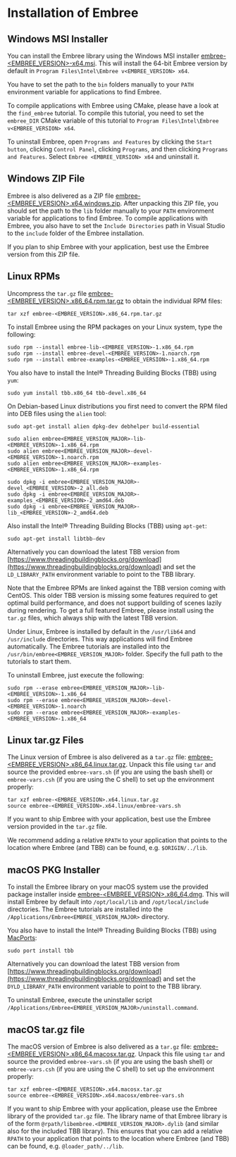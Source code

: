 Installation of Embree
======================

Windows MSI Installer
---------------------

You can install the Embree library using the Windows MSI installer
[embree-<EMBREE_VERSION>-x64.msi](https://github.com/embree/embree/releases/download/v<EMBREE_VERSION>/embree-<EMBREE_VERSION>.x64.msi). This
will install the 64-bit Embree version by default in `Program
Files\Intel\Embree v<EMBREE_VERSION> x64`.

You have to set the path to the `bin` folders manually to your `PATH`
environment variable for applications to find Embree.

To compile applications with Embree using CMake, please have a look at
the `find_embree` tutorial. To compile this tutorial, you need to set
the `embree_DIR` CMake variable of this tutorial to `Program
Files\Intel\Embree v<EMBREE_VERSION> x64`.

To uninstall Embree, open `Programs and Features` by clicking the
`Start button`, clicking `Control Panel`, clicking `Programs`, and
then clicking `Programs and Features`. Select `Embree
<EMBREE_VERSION> x64` and uninstall it.

Windows ZIP File
-----------------

Embree is also delivered as a ZIP file
[embree-<EMBREE_VERSION>.x64.windows.zip](https://github.com/embree/embree/releases/download/v<EMBREE_VERSION>/embree-<EMBREE_VERSION>.x64.windows.zip). After
unpacking this ZIP file, you should set the path to the `lib` folder
manually to your `PATH` environment variable for applications to find
Embree. To compile applications with Embree, you also have to set the
`Include Directories` path in Visual Studio to the `include` folder of
the Embree installation.

If you plan to ship Embree with your application, best use the Embree
version from this ZIP file.

Linux RPMs
----------

Uncompress the `tar.gz` file
[embree-<EMBREE_VERSION>.x86_64.rpm.tar.gz](https://github.com/embree/embree/releases/download/v<EMBREE_VERSION>/embree-<EMBREE_VERSION>.x86_64.rpm.tar.gz)
to obtain the individual RPM files:

    tar xzf embree-<EMBREE_VERSION>.x86_64.rpm.tar.gz

To install Embree using the RPM packages on your Linux system, type
the following:

    sudo rpm --install embree-lib-<EMBREE_VERSION>-1.x86_64.rpm
    sudo rpm --install embree-devel-<EMBREE_VERSION>-1.noarch.rpm
    sudo rpm --install embree-examples-<EMBREE_VERSION>-1.x86_64.rpm

You also have to install the Intel® Threading Building Blocks (TBB)
using `yum`:

    sudo yum install tbb.x86_64 tbb-devel.x86_64

On Debian-based Linux distributions you first need to convert the RPM
filed into DEB files using the `alien` tool:

    sudo apt-get install alien dpkg-dev debhelper build-essential

    sudo alien embree<EMBREE_VERSION_MAJOR>-lib-<EMBREE_VERSION>-1.x86_64.rpm
    sudo alien embree<EMBREE_VERSION_MAJOR>-devel-<EMBREE_VERSION>-1.noarch.rpm
    sudo alien embree<EMBREE_VERSION_MAJOR>-examples-<EMBREE_VERSION>-1.x86_64.rpm

    sudo dpkg -i embree<EMBREE_VERSION_MAJOR>-devel_<EMBREE_VERSION>-2_all.deb
    sudo dpkg -i embree<EMBREE_VERSION_MAJOR>-examples_<EMBREE_VERSION>-2_amd64.deb
    sudo dpkg -i embree<EMBREE_VERSION_MAJOR>-lib_<EMBREE_VERSION>-2_amd64.deb

Also install the Intel® Threading Building Blocks (TBB) using `apt-get`:

    sudo apt-get install libtbb-dev

Alternatively you can download the latest TBB version from
[https://www.threadingbuildingblocks.org/download](https://www.threadingbuildingblocks.org/download)
and set the `LD_LIBRARY_PATH` environment variable to point
to the TBB library.

Note that the Embree RPMs are linked against the TBB version coming
with CentOS. This older TBB version is missing some features required
to get optimal build performance, and does not support building of
scenes lazily during rendering. To get a full featured Embree, please
install using the `tar.gz` files, which always ship with the latest TBB
version.

Under Linux, Embree is installed by default in the `/usr/lib64` and
`/usr/include` directories. This way applications will find Embree
automatically. The Embree tutorials are installed into the
`/usr/bin/embree<EMBREE_VERSION_MAJOR>` folder. Specify the full path to
the tutorials to start them.

To uninstall Embree, just execute the following:

    sudo rpm --erase embree<EMBREE_VERSION_MAJOR>-lib-<EMBREE_VERSION>-1.x86_64
    sudo rpm --erase embree<EMBREE_VERSION_MAJOR>-devel-<EMBREE_VERSION>-1.noarch
    sudo rpm --erase embree<EMBREE_VERSION_MAJOR>-examples-<EMBREE_VERSION>-1.x86_64

Linux tar.gz Files
------------------

The Linux version of Embree is also delivered as a `tar.gz` file:
[embree-<EMBREE_VERSION>.x86_64.linux.tar.gz](https://github.com/embree/embree/releases/download/v<EMBREE_VERSION>/embree-<EMBREE_VERSION>.x86_64.linux.tar.gz). Unpack this file using `tar` and source the provided `embree-vars.sh` (if you
are using the bash shell) or `embree-vars.csh` (if you are using the
C shell) to set up the environment properly:

    tar xzf embree-<EMBREE_VERSION>.x64.linux.tar.gz
    source embree-<EMBREE_VERSION>.x64.linux/embree-vars.sh

If you want to ship Embree with your application, best use the Embree
version provided in the `tar.gz` file.

We recommend adding a relative `RPATH` to your application that points
to the location where Embree (and TBB) can be found, e.g. `$ORIGIN/../lib`.

macOS PKG Installer
-------------------

To install the Embree library on your macOS system use the
provided package installer inside
[embree-<EMBREE_VERSION>.x86_64.dmg](https://github.com/embree/embree/releases/download/v<EMBREE_VERSION>/embree-<EMBREE_VERSION>.x86_64.dmg). This
will install Embree by default into `/opt/local/lib` and
`/opt/local/include` directories. The Embree tutorials are installed
into the `/Applications/Embree<EMBREE_VERSION_MAJOR>` directory.

You also have to install the Intel® Threading Building Blocks (TBB)
using [MacPorts](http://www.macports.org/):

    sudo port install tbb

Alternatively you can download the latest TBB version from
[https://www.threadingbuildingblocks.org/download](https://www.threadingbuildingblocks.org/download)
and set the `DYLD_LIBRARY_PATH` environment variable to point
to the TBB library.

To uninstall Embree, execute the uninstaller script
`/Applications/Embree<EMBREE_VERSION_MAJOR>/uninstall.command`.

macOS tar.gz file
-----------------

The macOS version of Embree is also delivered as a `tar.gz` file:
[embree-<EMBREE_VERSION>.x86_64.macosx.tar.gz](https://github.com/embree/embree/releases/download/v<EMBREE_VERSION>/embree-<EMBREE_VERSION>.x86_64.macosx.tar.gz). Unpack this file using `tar` and source the provided `embree-vars.sh` (if you
are using the bash shell) or `embree-vars.csh` (if you are using the
C shell) to set up the environment properly:

    tar xzf embree-<EMBREE_VERSION>.x64.macosx.tar.gz
    source embree-<EMBREE_VERSION>.x64.macosx/embree-vars.sh

If you want to ship Embree with your application, please use the Embree
library of the provided `tar.gz` file. The library name of that Embree
library is of the form `@rpath/libembree.<EMBREE_VERSION_MAJOR>.dylib`
(and similar also for the included TBB library). This ensures that you
can add a relative `RPATH` to your application that points to the location
where Embree (and TBB) can be found, e.g. `@loader_path/../lib`.

